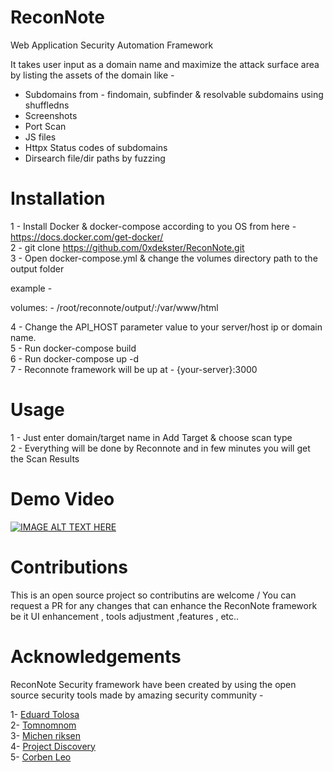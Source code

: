 # ReconNote
Web Application Security Automation Framework

It takes user input as a domain name and maximize the attack surface area by listing the assets of the domain like -

- Subdomains from - findomain, subfinder & resolvable subdomains using shuffledns
- Screenshots
- Port Scan
- JS files
- Httpx Status codes of subdomains
- Dirsearch file/dir paths by fuzzing


# Installation 

1 - Install Docker & docker-compose according to you OS from here - https://docs.docker.com/get-docker/ \
2 - git clone https://github.com/0xdekster/ReconNote.git \
3 - Open docker-compose.yml & change the volumes directory path to the output folder 

example -

volumes:
      - /root/reconnote/output/:/var/www/html 
   
4 - Change the API_HOST parameter value to your server/host ip or domain name.\
5 - Run docker-compose build \
6 - Run docker-compose up -d\
7 - Reconnote framework will be up at - {your-server}:3000 

# Usage

1 - Just enter domain/target name in Add Target & choose scan type\
2 - Everything will be done by Reconnote and in few minutes you will get the Scan Results

# Demo Video

[![IMAGE ALT TEXT HERE](https://img.youtube.com/vi/jGpgreUY4H8/0.jpg)](https://youtu.be/jGpgreUY4H8)

# Contributions

This is an open source project so contributins are welcome /
You can request a PR for any changes that can enhance the ReconNote framework be it UI enhancement , tools adjustment ,features , etc..

# Acknowledgements

ReconNote Security framework have been created by using the open source security tools made by amazing security community -


1- [Eduard Tolosa](https://github.com/Edu4rdSHL/findomain)\
2- [Tomnomnom](https://github.com/tomnomnom)\
3- [Michen riksen](https://github.com/michenriksen/aquatone)\
4- [Project Discovery](https://github.com/projectdiscovery)\
5- [Corben Leo](https://github.com/lc)
